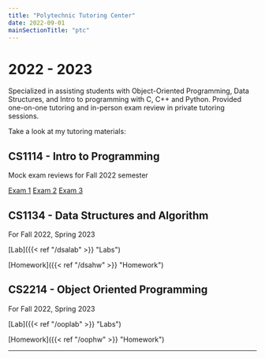 ```yaml
---
title: "Polytechnic Tutoring Center"
date: 2022-09-01
mainSectionTitle: "ptc"
---
```

# 2022 - 2023
Specialized in assisting students with Object-Oriented Programming, Data Structures, and Intro to programming with C, C++ and Python. Provided one-on-one tutoring and in-person exam review in private tutoring sessions. 

Take a look at my tutoring materials:

## CS1114 - Intro to Programming 
Mock exam reviews for Fall 2022 semester

[Exam 1](https://youtu.be/eO0zJXfH7xM)
[Exam 2](https://youtu.be/dxKMs9AQSO4)
[Exam 3](https://youtu.be/qdB9-UCMkbQ)

## CS1134 - Data Structures and Algorithm

For Fall 2022, Spring 2023

[Lab]({{< ref "/dsalab" >}} "Labs")

[Homework]({{< ref "/dsahw" >}} "Homework")

<!-- [Homework]({{< ref "/dsahw" >}} "Homework") -->

## CS2214 - Object Oriented Programming

For Fall 2022, Spring 2023

[Lab]({{< ref "/ooplab" >}} "Labs")

[Homework]({{< ref "/oophw" >}} "Homework")

---